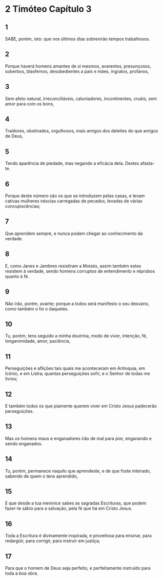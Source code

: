 # 2 Timóteo Capítulo 3

## 1
SABE, porém, isto: que nos últimos dias sobrevirão tempos trabalhosos.

## 2
Porque haverá homens amantes de si mesmos, avarentos, presunçosos, soberbos, blasfemos, desobedientes a pais e mães, ingratos, profanos,

## 3
Sem afeto natural, irreconciliáveis, caluniadores, incontinentes, cruéis, sem amor para com os bons,

## 4
Traidores, obstinados, orgulhosos, mais amigos dos deleites do que amigos de Deus,

## 5
Tendo aparência de piedade, mas negando a eficácia dela. Destes afasta-te.

## 6
Porque deste número são os que se introduzem pelas casas, e levam cativas mulheres néscias carregadas de pecados, levadas de várias concupiscências;

## 7
Que aprendem sempre, e nunca podem chegar ao conhecimento da verdade.

## 8
E, como Janes e Jambres resistiram a Moisés, assim também estes resistem à verdade, sendo homens corruptos de entendimento e réprobos quanto à fé.

## 9
Não irão, porém, avante; porque a todos será manifesto o seu desvario, como também o foi o daqueles.

## 10
Tu, porém, tens seguido a minha doutrina, modo de viver, intenção, fé, longanimidade, amor, paciência,

## 11
Perseguições e aflições tais quais me aconteceram em Antioquia, em Icônio, e em Listra; quantas perseguições sofri, e o Senhor de todas me livrou;

## 12
E também todos os que piamente querem viver em Cristo Jesus padecerão perseguições.

## 13
Mas os homens maus e enganadores irão de mal para pior, enganando e sendo enganados.

## 14
Tu, porém, permanece naquilo que aprendeste, e de que foste inteirado, sabendo de quem o tens aprendido,

## 15
E que desde a tua meninice sabes as sagradas Escrituras, que podem fazer-te sábio para a salvação, pela fé que há em Cristo Jesus.

## 16
Toda a Escritura é divinamente inspirada, e proveitosa para ensinar, para redargüir, para corrigir, para instruir em justiça;

## 17
Para que o homem de Deus seja perfeito, e perfeitamente instruído para toda a boa obra.

